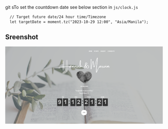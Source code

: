 git sTo set the countdown date see below section in `js/clock.js`

````
  // Target future date/24 hour time/Timezone
  let targetDate = moment.tz("2023-10-29 12:00", "Asia/Manila");
````

## Sreenshot
![screenshot](https://raw.githubusercontent.com/MOVants/hannahandmarvin-wedding.github.io/refs/heads/main/images/ScreenshotMarvinHannah.png)
